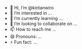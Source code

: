 - 👋 Hi, I’m @kintanwiro
- 👀 I’m interested in ...
- 🌱 I’m currently learning ...
- 💞️ I’m looking to collaborate on ...
- 📫 How to reach me ...
- 😄 Pronouns: ...
- ⚡ Fun fact: ...

<!---
kintanwiro/kintanwiro is a ✨ special ✨ repository because its `README.md` (this file) appears on your GitHub profile.
You can click the Preview link to take a look at your changes.
--->
